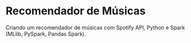 # Recomendador de Músicas
Criando um recomendador de músicas com Spotify API, Python e Spark (MLlib, PySpark, Pandas Spark).
